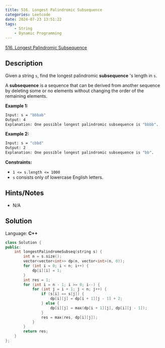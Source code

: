 ```yaml
---
title: 516. Longest Palindromic Subsequence
categories: Leetcode
date: 2024-07-23 13:51:22
tags:
    - String
    - Dynamic Programming
---
```


[516. Longest Palindromic Subsequence](https://leetcode.com/problems/longest-palindromic-subsequence/description/)

## Description

Given a string `s`, find the longest palindromic **subsequence** 's length in `s`.

A **subsequence**  is a sequence that can be derived from another sequence by deleting some or no elements without changing the order of the remaining elements.

**Example 1:**

```bash
Input: s = "bbbab"
Output: 4
Explanation: One possible longest palindromic subsequence is "bbbb".
```

**Example 2:**

```bash
Input: s = "cbbd"
Output: 2
Explanation: One possible longest palindromic subsequence is "bb".
```

**Constraints:**

- `1 <= s.length <= 1000`
- `s` consists only of lowercase English letters.

## Hints/Notes

- N/A

## Solution

Language: **C++**

```C++
class Solution {
public:
    int longestPalindromeSubseq(string s) {
        int n = s.size();
        vector<vector<int>> dp(n, vector<int>(n, 0));
        for (int i = 0; i < n; i++) {
            dp[i][i] = 1;
        }
        int res = 1;
        for (int i = n - 1; i >= 0; i--) {
            for (int j = i + 1; j < n; j++) {
                if (s[i] == s[j]) {
                    dp[i][j] = dp[i + 1][j - 1] + 2;
                } else {
                    dp[i][j] = max(dp[i + 1][j], dp[i][j - 1]);
                }
                res = max(res, dp[i][j]);
            }
        }
        return res;
    }
};
```
